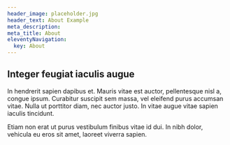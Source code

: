 ```yaml
---
header_image: placeholder.jpg
header_text: About Example
meta_description:
meta_title: About
eleventyNavigation:
  key: About
---
```


## Integer feugiat iaculis augue

In hendrerit sapien dapibus et. Mauris vitae est auctor, pellentesque nisl a, congue ipsum. Curabitur suscipit sem massa, vel eleifend purus accumsan vitae. Nulla ut porttitor diam, nec auctor justo. In vitae augue vitae sapien iaculis tincidunt.

Etiam non erat ut purus vestibulum finibus vitae id dui. In nibh dolor, vehicula eu eros sit amet, laoreet viverra sapien.
